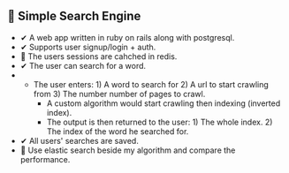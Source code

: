 ## 🔎 Simple Search Engine

- ✔ A web app written in ruby on rails along with postgresql.
- ✔ Supports user signup/login + auth.
- 🔳 The users sessions are cahched in redis.
- ✔ The user can search for a word.
- - The user enters: 1) A word to search for 2) A url to start crawling from 3) The number number of pages to crawl.
	- A custom algorithm would start crawling then indexing (inverted index).
	- The output is then returned to the user: 1) The whole index.  2) The index of the word he searched for.
- ✔ All users' searches are saved.
- 🔳 Use elastic search beside my algorithm and compare the performance.
